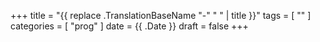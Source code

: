 +++
title      = "{{ replace .TranslationBaseName "-" " " | title }}"
tags       = [ "" ]
categories = [ "prog" ]
date       = {{ .Date }}
draft      = false
+++
